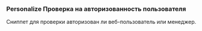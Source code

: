 
<meta http-equiv="Content-Type" content="text/html; charset=utf-8">
<h3>Personalize Проверка на авторизованность пользователя </h3>
Сниппет для проверки авторизован ли веб-пользователь или менеджер.
